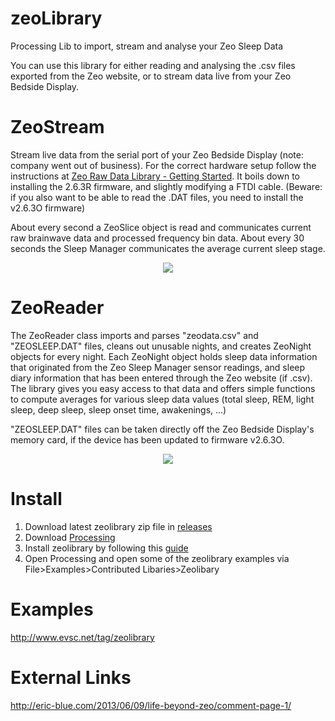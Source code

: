 zeoLibrary
==========

Processing Lib to import, stream and analyse your Zeo Sleep Data



You can use this library for either reading and analysing the .csv files exported from the Zeo website, or to stream data live from your Zeo Bedside Display.

ZeoStream
==========
Stream live data from the serial port of your Zeo Bedside Display (note: company went out of business). For the correct hardware setup follow the instructions at [Zeo Raw Data Library - Getting Started](http://www.sleepstreamonline.com/rdl/starting.html). It boils down to installing the 2.6.3R firmware, and slightly modifying a FTDI cable. (Beware: if you also want to be able to read the .DAT files, you need to install the v2.6.3O firmware)

About every second a ZeoSlice object is read and communicates current raw brainwave data and processed frequency bin data. About every 30 seconds the Sleep Manager communicates the average current sleep stage.

<p align="center">
	<img src="https://raw.githubusercontent.com/evsc/zeoLibrary/master/zeostream.png"/>
</p>


ZeoReader
==========
The ZeoReader class imports and parses "zeodata.csv" and "ZEOSLEEP.DAT" files, cleans out unusable nights, and creates ZeoNight objects for every night. Each ZeoNight object holds sleep data information that originated from the Zeo Sleep Manager sensor readings, and sleep diary information that has been entered through the Zeo website (if .csv). The library gives you easy access to that data and offers simple functions to compute averages for various sleep data values (total sleep, REM, light sleep, deep sleep, sleep onset time, awakenings, ...)

"ZEOSLEEP.DAT" files can be taken directly off the Zeo Bedside Display's memory card, if the device has been updated to firmware v2.6.3O.


<p align="center">
	<img src="https://raw.githubusercontent.com/evsc/zeoLibrary/master/zeoreader.png"/>
</p>

Install
=======

1.  Download latest zeolibrary zip file in [releases](https://github.com/evsc/zeoLibrary/releases)
2.  Download [Processing](http://processing.org/download/?processing)
3.  Install zeolibrary by following this [guide](http://www.learningprocessing.com/tutorials/libraries/) 
4.  Open Processing and open some of the zeolibrary examples via File>Examples>Contributed Libaries>Zeolibary 


Examples
========
http://www.evsc.net/tag/zeolibrary


External Links
==============
http://eric-blue.com/2013/06/09/life-beyond-zeo/comment-page-1/

